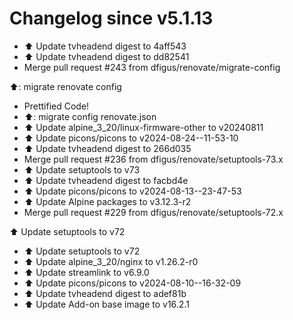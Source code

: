 # Changelog since v5.1.13
- ⬆️ Update tvheadend digest to 4aff543 
- ⬆️ Update tvheadend digest to dd82541 
- Merge pull request #243 from dfigus/renovate/migrate-config

⬆️: migrate renovate config 
- Prettified Code! 
- ⬆️: migrate config renovate.json 
- ⬆️ Update alpine_3_20/linux-firmware-other to v20240811 
- ⬆️ Update picons/picons to v2024-08-24--11-53-10 
- ⬆️ Update tvheadend digest to 266d035 
- Merge pull request #236 from dfigus/renovate/setuptools-73.x 
- ⬆️ Update setuptools to v73 
- ⬆️ Update tvheadend digest to facbd4e 
- ⬆️ Update picons/picons to v2024-08-13--23-47-53 
- ⬆️ Update Alpine packages to v3.12.3-r2 
- Merge pull request #229 from dfigus/renovate/setuptools-72.x

⬆️ Update setuptools to v72 
- ⬆️ Update setuptools to v72 
- ⬆️ Update alpine_3_20/nginx to v1.26.2-r0 
- ⬆️ Update streamlink to v6.9.0 
- ⬆️ Update picons/picons to v2024-08-10--16-32-09 
- ⬆️ Update tvheadend digest to adef81b 
- ⬆️ Update Add-on base image to v16.2.1 
